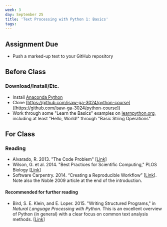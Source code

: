 ```yaml
---
week: 3
day: September 25
title: 'Text Processing with Python 1: Basics'
tags: 
---
```


## Assignment Due
- Push a marked-up text to your GitHub repository

## Before Class

### Download/Install/Etc.
- Install [Anaconda Python](https://www.continuum.io/downloads)
- Clone [https://github.com/isaw-ga-3024/python-course]([https://github.com/isaw-ga-3024/python-course])
- Work through some "Learn the Basics" examples on [learnpython.org](https://www.learnpython.org/en/), including at least "Hello, World!" through "Basic String Operations"

## For Class

### Reading
- Alvarado, R. 2013. "The Code Problem" [[Link](http://transducer.ontoligent.com/?p=1098)]
- Wilson, G. et al. 2014. "Best Practices for Scientific Computing," PLOS Biology [[Link](http://journals.plos.org/plosbiology/article?id=10.1371/journal.pbio.1001745)]
- Software Carpentry. 2014. “Creating a Reproducible Workflow” [[Link](https://swcarpentry.github.io/2014-01-31-ucsb/lessons/jk-python/reproducible_workflow.html)]. Note also the Noble 2009 article at the end of the introduction.

#### Recommended for further reading
- Bird, S. E. Klein, and E. Loper. 2015. "Writing Structured Programs," in *Natural Language Processing with Python*. This is an excellent overview of Python (in general) with a clear focus on common text analysis methods. [[Link](http://www.nltk.org/book/ch04.html)]
